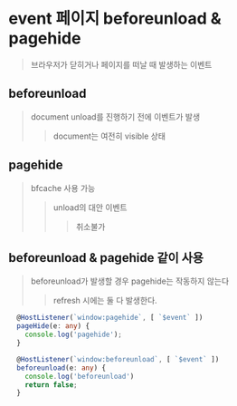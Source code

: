 # event 페이지 beforeunload & pagehide

> 브라우저가 닫히거나 페이지를 떠날 때 발생하는 이벤트

## beforeunload

> document unload를 진행하기 전에 이벤트가 발생
>
> > document는 여전히 visible 상태

## pagehide

> bfcache 사용 가능
>
> > unload의 대안 이벤트
> >
> > > 취소불가

## beforeunload & pagehide 같이 사용

> beforeunload가 발생할 경우 pagehide는 작동하지 않는다
>
> > refresh 시에는 둘 다 발생한다.

```ts
  @HostListener(`window:pagehide`, [ `$event` ])
  pageHide(e: any) {
    console.log('pagehide');
  }

  @HostListener(`window:beforeunload`, [ `$event` ])
  beforeunload(e: any) {
    console.log('beforeunload')
    return false;
  }
```
